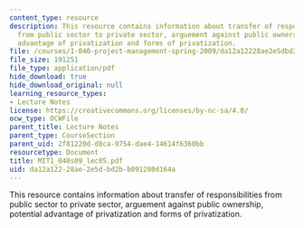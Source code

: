 ```yaml
---
content_type: resource
description: This resource contains information about transfer of responsibilities
  from public sector to private sector, arguement against public ownership, potential
  advantage of privatization and forms of privatization.
file: /courses/1-040-project-management-spring-2009/da12a12228ae2e5dbd2bb091280d164a_MIT1_040s09_lec05.pdf
file_size: 191251
file_type: application/pdf
hide_download: true
hide_download_original: null
learning_resource_types:
- Lecture Notes
license: https://creativecommons.org/licenses/by-nc-sa/4.0/
ocw_type: OCWFile
parent_title: Lecture Notes
parent_type: CourseSection
parent_uid: 2f81220d-d8ca-9754-dae4-14614f6360bb
resourcetype: Document
title: MIT1_040s09_lec05.pdf
uid: da12a122-28ae-2e5d-bd2b-b091280d164a
---
```

This resource contains information about transfer of responsibilities from public sector to private sector, arguement against public ownership, potential advantage of privatization and forms of privatization.